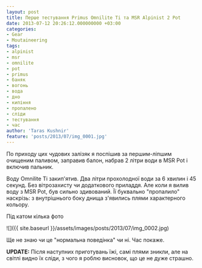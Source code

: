```yaml
---
layout: post
title: Перше тестування Primus Omnilite Ti та MSR Alpinist 2 Pot
date: 2013-07-12 20:26:12.000000000 +03:00
categories:
- Gear
- Moutaineering
tags:
- alpinist
- msr
- omnilite
- pot
- primus
- баняк
- вогонь
- вода
- дно
- кипіння
- пропалено
- сліди
- тестування
- час
author: 'Taras Kushnir'
feature: 'posts/2013/07/img_0001.jpg'
---
```


По приходу цих чудових залізяк я поспішив за першим-ліпшим очищеним паливом, заправив балон, набрав 2 літри води в MSR Pot і включив пальник.

Воду Omnilite Ti закип'ятив. Два літри прохолодної води за 6 хвилин і 45 секунд. Без вітрозахисту чи додаткового приладдя. Але коли я вилив воду з MSR Pot, був сильно здивований. Її буквально "пропалило" наскрізь: з внутрішнього боку днища з'явились плями характерного кольору.

Під катом кілька фото

<!--more-->

![]({{ site.baseurl }}/assets/images/posts/2013/07/img_0002.jpg)

Ще не знаю чи це "нормальна поведінка" чи ні. Час покаже.

<strong>UPDATE:</strong> Після наступних приготувань їжі, самі плями зникли, але на світлі видно їх сліди, з чого я роблю висновок, що це не дуже страшно.
